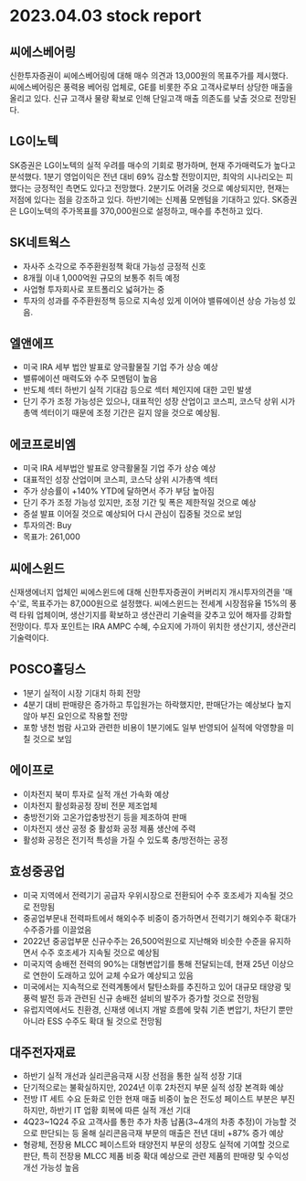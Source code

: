 # 2023.04.03 stock report
## 씨에스베어링
신한투자증권이 씨에스베어링에 대해 매수 의견과 13,000원의 목표주가를 제시했다. 씨에스베어링은 풍력용 베어링 업체로, GE를 비롯한 주요 고객사로부터 상당한 매출을 올리고 있다. 신규 고객사 물량 확보로 인해 단일고객 매출 의존도를 낮출 것으로 전망된다.
## LG이노텍
SK증권은 LG이노텍의 실적 우려를 매수의 기회로 평가하며, 현재 주가매력도가 높다고 분석했다. 1분기 영업이익은 전년 대비 69% 감소할 전망이지만, 최악의 시나리오는 피했다는 긍정적인 측면도 있다고 전망했다. 2분기도 어려울 것으로 예상되지만, 현재는 저점에 있다는 점을 강조하고 있다. 하반기에는 신제품 모멘텀을 기대하고 있다. SK증권은 LG이노텍의 주가목표를 370,000원으로 설정하고, 매수를 추천하고 있다.
## SK네트웍스
- 자사주 소각으로 주주환원정책 확대 가능성 긍정적 신호
- 8개월 이내 1,000억원 규모의 보통주 취득 예정
- 사업형 투자회사로 포트폴리오 넓혀가는 중
- 투자의 성과를 주주환원정책 등으로 지속성 있게 이어야 밸류에이션 상승 가능성 있음.
## 엘앤에프
- 미국 IRA 세부 법안 발표로 양극활물질 기업 주가 상승 예상
- 밸류에이션 매력도와 수주 모멘텀이 높음
- 반도체 섹터 하반기 실적 기대감 등으로 섹터 체인지에 대한 고민 발생
- 단기 주가 조정 가능성은 있으나, 대표적인 성장 산업이고 코스피, 코스닥 상위 시가총액 섹터이기 때문에 조정 기간은 길지 않을 것으로 예상됨.
## 에코프로비엠
- 미국 IRA 세부법안 발표로 양극활물질 기업 주가 상승 예상
- 대표적인 성장 산업이며 코스피, 코스닥 상위 시가총액 섹터
- 주가 상승률이 +140% YTD에 달하면서 주가 부담 높아짐
- 단기 주가 조정 가능성 있지만, 조정 기간 및 폭은 제한적일 것으로 예상
- 증설 발표 이어질 것으로 예상되어 다시 관심이 집중될 것으로 보임
- 투자의견: Buy
- 목표가: 261,000
## 씨에스윈드
신재생에너지 업체인 씨에스윈드에 대해 신한투자증권이 커버리지 개시투자의견을 '매수'로, 목표주가는 87,000원으로 설정했다. 씨에스윈드는 전세계 시장점유율 15%의 풍력 타워 업체이며, 생산기지를 확보하고 생산관리 기술력을 갖추고 있어 해자를 강화할 전망이다. 투자 포인트는 IRA AMPC 수혜, 수요지에 가까이 위치한 생산기지, 생산관리 기술력이다.
## POSCO홀딩스
- 1분기 실적이 시장 기대치 하회 전망
- 4분기 대비 판매량은 증가하고 투입원가는 하락했지만, 판매단가는 예상보다 높지 않아 부진 요인으로 작용할 전망
- 포항 냉천 범람 사고와 관련한 비용이 1분기에도 일부 반영되어 실적에 악영향을 미칠 것으로 보임
## 에이프로
- 이차전지 북미 투자로 실적 개선 가속화 예상
- 이차전지 활성화공정 장비 전문 제조업체
- 충방전기와 고온가압충방전기 등을 제조하여 판매
- 이차전지 생산 공정 중 활성화 공정 제품 생산에 주력
- 활성화 공정은 전기적 특성을 가질 수 있도록 충/방전하는 공정
## 효성중공업
- 미국 지역에서 전력기기 공급자 우위시장으로 전환되어 수주 호조세가 지속될 것으로 전망됨
- 중공업부문내 전력파트에서 해외수주 비중이 증가하면서 전력기기 해외수주 확대가 수주증가를 이끌었음
- 2022년 중공업부문 신규수주는 26,500억원으로 지난해와 비슷한 수준을 유지하면서 수주 호조세가 지속될 것으로 예상됨
- 미국지역 송배전 전력의 90%는 대형변압기를 통해 전달되는데, 현재 25년 이상으로 연한이 도래하고 있어 교체 수요가 예상되고 있음
- 미국에서는 지속적으로 전력계통에서 탈탄소화를 추진하고 있어 대규모 태양광 및 풍력 발전 등과 관련된 신규 송배전 설비의 발주가 증가할 것으로 전망됨
- 유럽지역에서도 친환경, 신재생 에너지 개발 흐름에 맞춰 기존 변압기, 차단기 뿐만 아니라 ESS 수주도 확대 될 것으로 전망됨
## 대주전자재료
- 하반기 실적 개선과 실리콘음극재 시장 선점을 통한 실적 성장 기대
- 단기적으로는 불확실하지만, 2024년 이후 2차전지 부문 실적 성장 본격화 예상
- 전방 IT 세트 수요 둔화로 인한 현재 매출 비중이 높은 전도성 페이스트 부분은 부진하지만, 하반기 IT 업황 회복에 따른 실적 개선 기대
- 4Q23~1Q24 주요 고객사를 통한 추가 차종 납품(3~4개의 차종 추정)이 가능할 것으로 판단되는 등 올해 실리콘음극재 부문의 매출은 전년 대비 +87% 증가 예상
- 형광체, 전장용 MLCC 페이스트와 태양전지 부문의 성장도 실적에 기여할 것으로 판단, 특히 전장용 MLCC 제품 비중 확대 예상으로 관련 제품의 판매량 및 수익성 개선 가능성 높음
